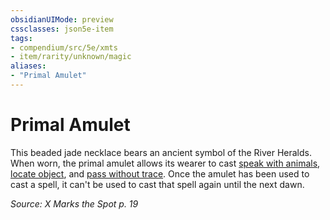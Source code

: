 ```yaml
---
obsidianUIMode: preview
cssclasses: json5e-item
tags:
- compendium/src/5e/xmts
- item/rarity/unknown/magic
aliases: 
- "Primal Amulet"
---
```

# Primal Amulet



This beaded jade necklace bears an ancient symbol of the River Heralds. When worn, the primal amulet allows its wearer to cast [speak with animals](2-Mechanics/CLI/spells/speak-with-animals.md), [locate object](2-Mechanics/CLI/spells/locate-object.md), and [pass without trace](2-Mechanics/CLI/spells/pass-without-trace.md). Once the amulet has been used to cast a spell, it can't be used to cast that spell again until the next dawn.

*Source: X Marks the Spot p. 19*